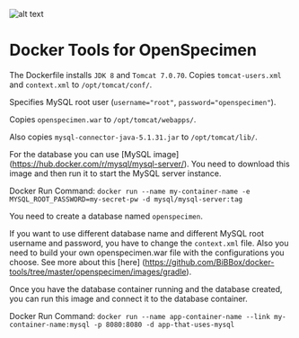 ![alt text](http://bibbox.org/image/layout_set_logo?img_id=99523&t=1466419185262 "Logo BiBBoX")
# Docker Tools for OpenSpecimen


The Dockerfile installs `JDK 8` and `Tomcat 7.0.70`.
Copies `tomcat-users.xml` and `context.xml` to `/opt/tomcat/conf/`.

Specifies MySQL root user (`username="root"`, `password="openspecimen"`).

Copies `openspecimen.war` to `/opt/tomcat/webapps/`.

Also copies `mysql-connector-java-5.1.31.jar` to `/opt/tomcat/lib/`. 

For the database you can use  [MySQL image] (https://hub.docker.com/r/mysql/mysql-server/). You need to download this image and then run it 
to start the MySQL server instance.

Docker Run Command: `docker run --name my-container-name -e MYSQL_ROOT_PASSWORD=my-secret-pw -d mysql/mysql-server:tag`

You need to create a database named `openspecimen`.

If you want to use different database name and different MySQL root username and password, you have to change the `context.xml` file. Also you need to build your
own openspecimen.war file with the configurations you choose. See more about this [here] 
(https://github.com/BiBBox/docker-tools/tree/master/openspecimen/images/gradle).

Once you have the database container running and the database created, you can run this image and connect it to the database container.

Docker Run Command: `docker run --name app-container-name --link my-container-name:mysql -p 8080:8080 -d app-that-uses-mysql`



